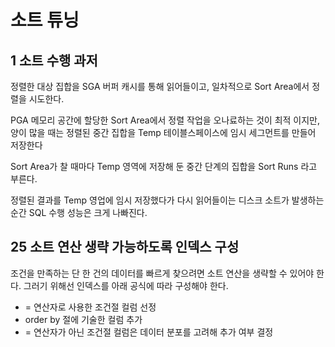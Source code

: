 # 소트 튜닝

## 1 소트 수행 과저

정렬한 대상 집합을 SGA 버퍼 캐시를 통해 읽어들이고, 일차적으로 Sort Area에서 정렬을 시도한다.

PGA 메모리 공간에 할당한 Sort Area에서 정렬 작업을 오나료하는 것이 최적 이지만, 양이 많을 때는 정렬된 중간 집합을 Temp 테이블스페이스에 임시 세그먼트를 만들어 저장한다

Sort Area가 찰 때마다 Temp 영역에 저장해 둔 중간 단계의 집합을 Sort Runs 라고 부른다.

정렬된 결과를 Temp 영업에 임시 저장했다가 다시 읽어들이는 디스크 소트가 발생하는 순간 SQL 수행 성능은 크게 나빠진다.

## 25 소트 연산 생략 가능하도록 인덱스 구성

조건을 만족하는 단 한 건의 데이터를 빠르게 찾으려면 소트 연산을 생략할 수 있어야 한다. 그러기 위해선 인덱스를 아래 공식에 따라 구성해야 한다.

-   = 연산자로 사용한 조건절 컬럼 선정
-   order by 절에 기술한 컬럼 추가
-   = 연산자가 아닌 조건절 컬럼은 데이터 분포를 고려해 추가 여부 결정
